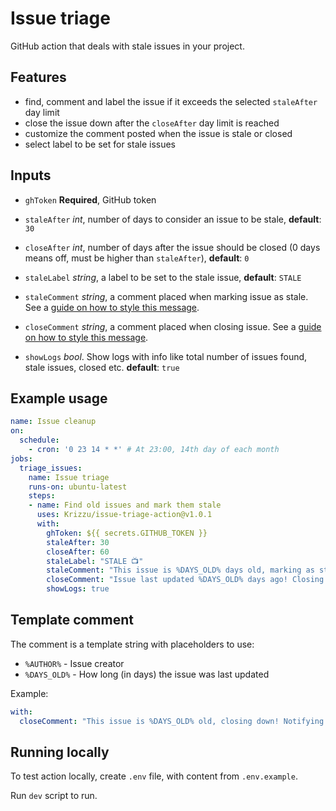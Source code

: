 # Issue triage

GitHub action that deals with stale issues in your project.

## Features

- find, comment and label the issue if it exceeds the selected `staleAfter` day limit 
- close the issue down after the `closeAfter` day limit is reached
- customize the comment posted when the issue is stale or closed
- select label to be set for stale issues


## Inputs

- `ghToken` **Required**, GitHub token

- `staleAfter` *int*, number of days to consider an issue to be stale, __default__: `30`
- `closeAfter` *int*, number of days after the issue should be closed (0 days means off, must be higher than `staleAfter`), __default__: `0`

- `staleLabel` *string*, a label to be set to the stale issue, __default__: `STALE`
- `staleComment` *string*, a comment placed when marking issue as stale. See a [guide on how to style this message](#styling-close-comment).
- `closeComment` *string*, a comment placed when closing issue. See a [guide on how to style this message](#styling-close-comment).

- `showLogs` *bool*. Show logs with info like total number of issues found, stale issues, closed etc. __default__: `true`


## Example usage

```yaml
name: Issue cleanup
on:
  schedule:
    - cron: '0 23 14 * *' # At 23:00, 14th day of each month
jobs:
  triage_issues:
    name: Issue triage
    runs-on: ubuntu-latest
    steps:
    - name: Find old issues and mark them stale
      uses: Krizzu/issue-triage-action@v1.0.1
      with:
        ghToken: ${{ secrets.GITHUB_TOKEN }}
        staleAfter: 30
        closeAfter: 60
        staleLabel: "STALE 📺"
        staleComment: "This issue is %DAYS_OLD% days old, marking as stale! cc: @%AUTHOR%"
        closeComment: "Issue last updated %DAYS_OLD% days ago! Closing down!"
        showLogs: true
```

## Template comment
 
 The comment is a template string with placeholders to use:

- `%AUTHOR%` - Issue creator
- `%DAYS_OLD%` - How long (in days) the issue was last updated

Example:

```yaml
with:
  closeComment: "This issue is %DAYS_OLD% old, closing down! Notifying author: @%AUTHOR%"
```

## Running locally

To test action locally, create `.env` file, with content from `.env.example`.

Run `dev` script to run.
